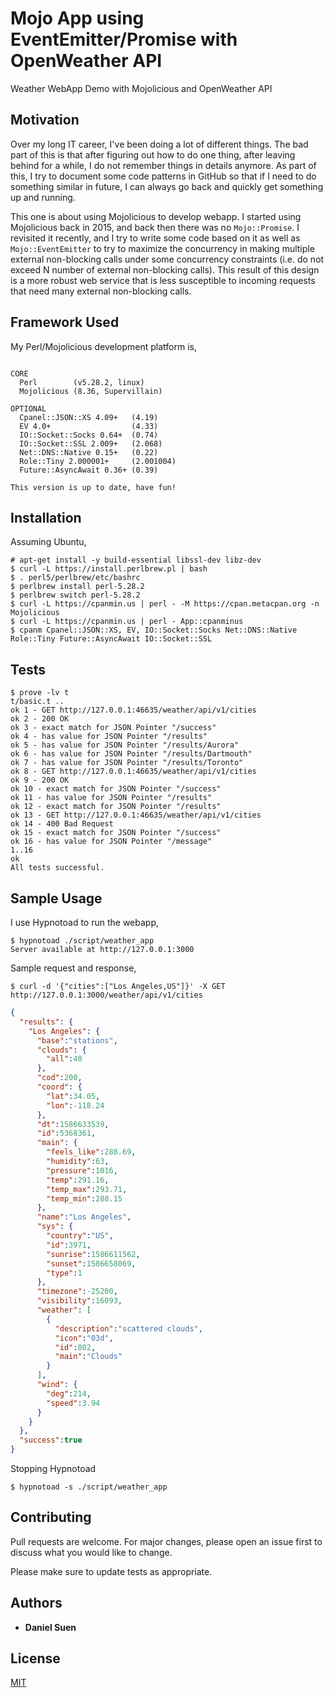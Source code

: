 # Mojo App using EventEmitter/Promise with OpenWeather API

Weather WebApp Demo with Mojolicious and OpenWeather API

## Motivation

Over my long IT career, I've been doing a lot of different things. The bad part of this
is that after figuring out how to do one thing, after leaving behind for a while, I
do not remember things in details anymore. As part of this, I try to document some code
patterns in GitHub so that if I need to do something similar in future, I can always
go back and quickly get something up and running.

This one is about using Mojolicious to develop webapp. I started using Mojolicious back
in 2015, and back then there was no `Mojo::Promise`. I revisited it recently, and I try
to write some code based on it as well as `Mojo::EventEmitter` to try to maximize the
concurrency in making multiple external non-blocking calls under some
concurrency constraints (i.e. do not exceed N number of external non-blocking calls).
This result of this design is a more robust web service that is less susceptible to
incoming requests that need many external non-blocking calls.

## Framework Used

My Perl/Mojolicious development platform is,

```

CORE
  Perl        (v5.28.2, linux)
  Mojolicious (8.36, Supervillain)

OPTIONAL
  Cpanel::JSON::XS 4.09+   (4.19)
  EV 4.0+                  (4.33)
  IO::Socket::Socks 0.64+  (0.74)
  IO::Socket::SSL 2.009+   (2.068)
  Net::DNS::Native 0.15+   (0.22)
  Role::Tiny 2.000001+     (2.001004)
  Future::AsyncAwait 0.36+ (0.39)

This version is up to date, have fun!

```

## Installation

Assuming Ubuntu,

```
# apt-get install -y build-essential libssl-dev libz-dev
$ curl -L https://install.perlbrew.pl | bash
$ . perl5/perlbrew/etc/bashrc
$ perlbrew install perl-5.28.2
$ perlbrew switch perl-5.28.2
$ curl -L https://cpanmin.us | perl - -M https://cpan.metacpan.org -n Mojolicious
$ curl -L https://cpanmin.us | perl - App::cpanminus
$ cpanm Cpanel::JSON::XS, EV, IO::Socket::Socks Net::DNS::Native Role::Tiny Future::AsyncAwait IO::Socket::SSL
```

## Tests

```
$ prove -lv t
t/basic.t .. 
ok 1 - GET http://127.0.0.1:46635/weather/api/v1/cities
ok 2 - 200 OK
ok 3 - exact match for JSON Pointer "/success"
ok 4 - has value for JSON Pointer "/results"
ok 5 - has value for JSON Pointer "/results/Aurora"
ok 6 - has value for JSON Pointer "/results/Dartmouth"
ok 7 - has value for JSON Pointer "/results/Toronto"
ok 8 - GET http://127.0.0.1:46635/weather/api/v1/cities
ok 9 - 200 OK
ok 10 - exact match for JSON Pointer "/success"
ok 11 - has value for JSON Pointer "/results"
ok 12 - exact match for JSON Pointer "/results"
ok 13 - GET http://127.0.0.1:46635/weather/api/v1/cities
ok 14 - 400 Bad Request
ok 15 - exact match for JSON Pointer "/success"
ok 16 - has value for JSON Pointer "/message"
1..16
ok
All tests successful.
```

## Sample Usage

I use Hypnotoad to run the webapp,

```
$ hypnotoad ./script/weather_app 
Server available at http://127.0.0.1:3000
```

Sample request and response,

```
$ curl -d '{"cities":["Los Angeles,US"]}' -X GET http://127.0.0.1:3000/weather/api/v1/cities
```
```json
{
  "results": {
    "Los Angeles": {
      "base":"stations",
      "clouds": {
        "all":40
      },
      "cod":200,
      "coord": {
        "lat":34.05,
        "lon":-118.24
      },
      "dt":1586633539,
      "id":5368361,
      "main": {
        "feels_like":288.69,
        "humidity":63,
        "pressure":1016,
        "temp":291.16,
        "temp_max":293.71,
        "temp_min":288.15
      },
      "name":"Los Angeles",
      "sys": {
        "country":"US",
        "id":3971,
        "sunrise":1586611562,
        "sunset":1586658069,
        "type":1
      },
      "timezone":-25200,
      "visibility":16093,
      "weather": [
        {
          "description":"scattered clouds",
          "icon":"03d",
          "id":802,
          "main":"Clouds"
        }
      ],
      "wind": {
        "deg":214,
        "speed":3.94
      }
    }
  },
  "success":true
}
```

Stopping Hypnotoad
```
$ hypnotoad -s ./script/weather_app
```


## Contributing
Pull requests are welcome. For major changes, please open an issue first to discuss what you would like to change.

Please make sure to update tests as appropriate.

## Authors

* **Daniel Suen**

## License
[MIT](https://choosealicense.com/licenses/mit/)
